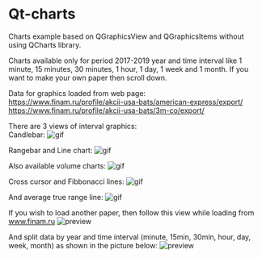 # Qt-charts

Charts example based on QGraphicsView and QGraphicsItems without using QCharts library.

Charts available only for period 2017-2019 year and time interval like 1 minute, 15 minutes, 30 minutes, 1 hour, 1 day, 1 week and 1 month.
If you want to make your own paper then scroll down.

Data for graphics loaded from web page:
<br />https://www.finam.ru/profile/akcii-usa-bats/american-express/export/
<br />https://www.finam.ru/profile/akcii-usa-bats/3m-co/export/

There are 3 views of interval graphics:
<br />Candlebar:
![gif](/doc/candlebar-chart.gif)

Rangebar and Line chart:
![gif](/doc/stickbar-chart.gif)

Also available volume charts:
![gif](/doc/volume.gif)

Cross cursor and Fibbonacci lines:
![gif](/doc/cursor-fibbonacci.gif)

And average true range line:
![gif](/doc/atr-line.gif)

If you wish to load another paper, then follow this view while loading from www.finam.ru
![preview](./doc/FileFormat.png)

And split data by year and time interval (minute, 15min, 30min, hour, day, week, month) as shown in the picture below:
![preview](./doc/FileFolder.png)
